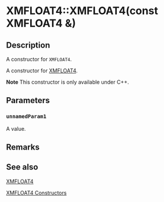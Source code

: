 # XMFLOAT4::XMFLOAT4(const XMFLOAT4 &)

## Description

A constructor for `XMFLOAT4`.

A constructor for [XMFLOAT4](https://learn.microsoft.com/windows/desktop/api/directxmath/ns-directxmath-xmfloat4).

**Note** This constructor is only available under C++.

## Parameters

### `unnamedParam1`

A value.

## Remarks

## See also

[XMFLOAT4](https://learn.microsoft.com/windows/desktop/api/directxmath/ns-directxmath-xmfloat4)

[XMFLOAT4 Constructors](https://learn.microsoft.com/windows/desktop/api/directxmath/nf-directxmath-xmfloat4-xmfloat4(constfloat))